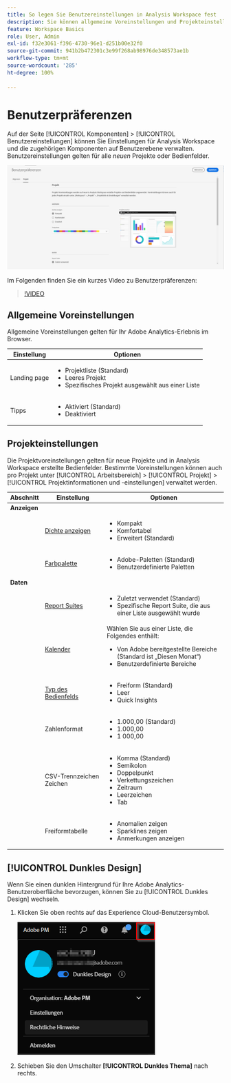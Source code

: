 ```yaml
---
title: So legen Sie Benutzereinstellungen in Analysis Workspace fest
description: Sie können allgemeine Voreinstellungen und Projekteinstellungen für Benutzer sowie eine Voreinstellung für dunkles Design festlegen.
feature: Workspace Basics
role: User, Admin
exl-id: f32e3061-f396-4730-96e1-d251b00e32f0
source-git-commit: 941b2b472301c3e99f268ab98976de348573ae1b
workflow-type: tm+mt
source-wordcount: '285'
ht-degree: 100%

---
```


# Benutzerpräferenzen

Auf der Seite [!UICONTROL Komponenten] > [!UICONTROL Benutzereinstellungen] können Sie Einstellungen für Analysis Workspace und die zugehörigen Komponenten auf Benutzerebene verwalten. Benutzereinstellungen gelten für alle *neuen* Projekte oder Bedienfelder.

![Benutzerpräferenzen](assets/user-preferences.png)

Im Folgenden finden Sie ein kurzes Video zu Benutzerpräferenzen:

>[!VIDEO](https://video.tv.adobe.com/v/332600/?quality=12)

## Allgemeine Voreinstellungen

Allgemeine Voreinstellungen gelten für Ihr Adobe Analytics-Erlebnis im Browser.

| Einstellung | Optionen |
| --- | --- |
| Landing page | <ul><li>Projektliste (Standard)</li><li>Leeres Projekt</li><li>Spezifisches Projekt   ausgewählt aus einer Liste</li></ul> |
| Tipps | <ul><li>Aktiviert (Standard)</li><li>Deaktiviert</li></ul> |

## Projekteinstellungen

Die Projektvoreinstellungen gelten für neue Projekte und in Analysis Workspace erstellte Bedienfelder. Bestimmte Voreinstellungen können auch pro Projekt unter [!UICONTROL Arbeitsbereich] > [!UICONTROL Projekt] > [!UICONTROL Projektinformationen und -einstellungen] verwaltet werden.

| Abschnitt | Einstellung | Optionen |
| --- | --- | --- |
| **Anzeigen** |  |  |
|  | [Dichte anzeigen](https://experienceleague.adobe.com/docs/analytics/analyze/analysis-workspace/build-workspace-project/view-density.html?lang=de) | <ul><li>Kompakt</li><li>Komfortabel</li><li>Erweitert (Standard)</li></ul> |
|  | [Farbpalette](https://experienceleague.adobe.com/docs/analytics/analyze/analysis-workspace/build-workspace-project/color-palettes.html?lang=de) | <ul><li>Adobe-Paletten (Standard)</li><li>Benutzerdefinierte Paletten</li></ul> |
| **Daten** |  |  |
|  | [Report Suites](https://experienceleague.adobe.com/docs/analytics/analyze/analysis-workspace/panels/panels.html?lang=de#report-suite) | <ul><li>Zuletzt verwendet (Standard)</li><li>Spezifische Report Suite, die aus einer Liste ausgewählt wurde</li></ul> |
|  | [Kalender](https://experienceleague.adobe.com/docs/analytics/analyze/analysis-workspace/panels/panels.html?lang=de#calendar) | Wählen Sie aus einer Liste, die Folgendes enthält: <ul><li>Von Adobe bereitgestellte Bereiche (Standard ist „Diesen Monat“)</li><li>Benutzerdefinierte Bereiche</li></ul> |
|  | [Typ des Bedienfelds](https://experienceleague.adobe.com/docs/analytics/analyze/analysis-workspace/panels/panels.html?lang=de) | <ul><li>Freiform (Standard)</li><li>Leer</li><li>Quick Insights</li></ul> |
|  | Zahlenformat | <ul><li>1.000,00 (Standard)</li><li>1.000,00</li><li>1 000,00</li></ul> |
|  | CSV-Trennzeichen   Zeichen | <ul><li>Komma (Standard)</li><li>Semikolon</li><li>Doppelpunkt</li><li>Verkettungszeichen</li><li>Zeitraum</li><li>Leerzeichen</li><li>Tab</li></ul> |
|  | Freiformtabelle | <ul><li>Anomalien zeigen </li><li>Sparklines zeigen</li><li>Anmerkungen anzeigen</li></ul> |

## [!UICONTROL Dunkles Design]

Wenn Sie einen dunklen Hintergrund für Ihre Adobe Analytics-Benutzeroberfläche bevorzugen, können Sie zu [!UICONTROL Dunkles Design] wechseln.

1. Klicken Sie oben rechts auf das Experience Cloud-Benutzersymbol.

   ![dark-theme](assets/dark-theme.png)

1. Schieben Sie den Umschalter **[!UICONTROL Dunkles Thema]** nach rechts.
